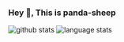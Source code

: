 ### Hey 👋, This is panda-sheep
![github stats](https://github-readme-stats.vercel.app/api?username=panda-sheep&show_icons=true&line_height=24&count_private=true&theme=dracula)
![language stats](https://github-readme-stats.vercel.app/api/top-langs/?username=panda-sheep&layout=default&langs_count=8&theme=dark)
